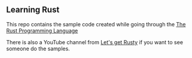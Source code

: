 ## Learning Rust
This repo contains the sample code created while going through the [The Rust Programming Language](https://doc.rust-lang.org/stable/book)

There is also a YouTube channel from [Let's get Rusty](https://www.youtube.com/watch?v=OX9HJsJUDxA&list=PLai5B987bZ9CoVR-QEIN9foz4QCJ0H2Y8&index=1) if you want to see someone do the samples.
